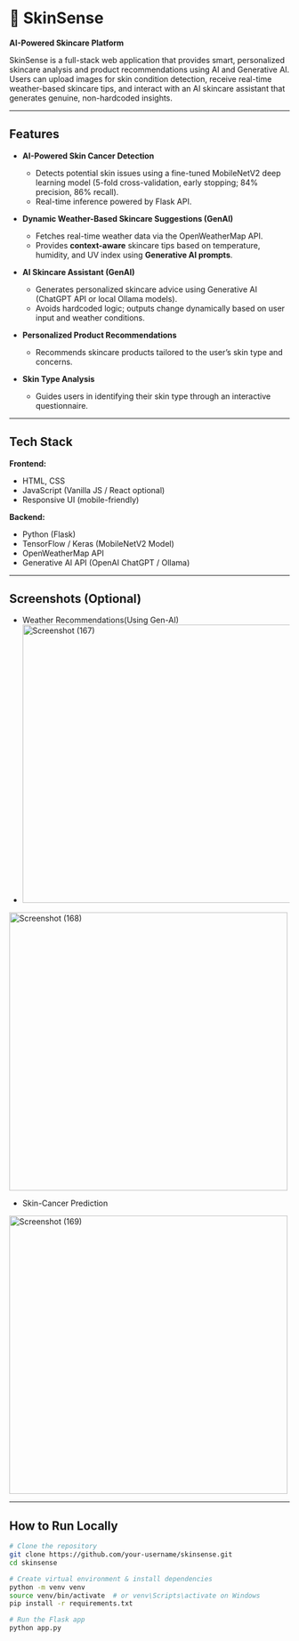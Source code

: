 # 🌿 SkinSense

**AI-Powered Skincare Platform**

SkinSense is a full-stack web application that provides smart, personalized skincare analysis and product recommendations using AI and Generative AI. Users can upload images for skin condition detection, receive real-time weather-based skincare tips, and interact with an AI skincare assistant that generates genuine, non-hardcoded insights.

---

## Features

- **AI-Powered Skin Cancer Detection**
  - Detects potential skin issues using a fine-tuned MobileNetV2 deep learning model (5-fold cross-validation, early stopping; 84% precision, 86% recall).
  - Real-time inference powered by Flask API.

- **Dynamic Weather-Based Skincare Suggestions (GenAI)**
  - Fetches real-time weather data via the OpenWeatherMap API.
  - Provides **context-aware** skincare tips based on temperature, humidity, and UV index using **Generative AI prompts**.

- **AI Skincare Assistant (GenAI)**
  - Generates personalized skincare advice using Generative AI (ChatGPT API or local Ollama models).
  - Avoids hardcoded logic; outputs change dynamically based on user input and weather conditions.

- **Personalized Product Recommendations**
  - Recommends skincare products tailored to the user’s skin type and concerns.

- **Skin Type Analysis**
  - Guides users in identifying their skin type through an interactive questionnaire.

---

## Tech Stack

**Frontend:**
- HTML, CSS
- JavaScript (Vanilla JS / React optional)
- Responsive UI (mobile-friendly)

**Backend:**
- Python (Flask)
- TensorFlow / Keras (MobileNetV2 Model)
- OpenWeatherMap API
- Generative AI API (OpenAI ChatGPT / Ollama)

---

## Screenshots (Optional)
- Weather Recommendations(Using Gen-AI)
- <img width="500" height="500" alt="Screenshot (167)" src="https://github.com/user-attachments/assets/0b5b5948-f723-4d5a-b743-0e58875f5ed4" />

<img width="500" height="500" alt="Screenshot (168)" src="https://github.com/user-attachments/assets/0489a1b1-11b4-4941-af1d-4b77226bde19" />

- Skin-Cancer Prediction
<img width="500" height="500" alt="Screenshot (169)" src="https://github.com/user-attachments/assets/578e8672-1ee6-44eb-b60b-d4036cbe6153" />

---

## How to Run Locally

```bash
# Clone the repository
git clone https://github.com/your-username/skinsense.git
cd skinsense

# Create virtual environment & install dependencies
python -m venv venv
source venv/bin/activate  # or venv\Scripts\activate on Windows
pip install -r requirements.txt

# Run the Flask app
python app.py
